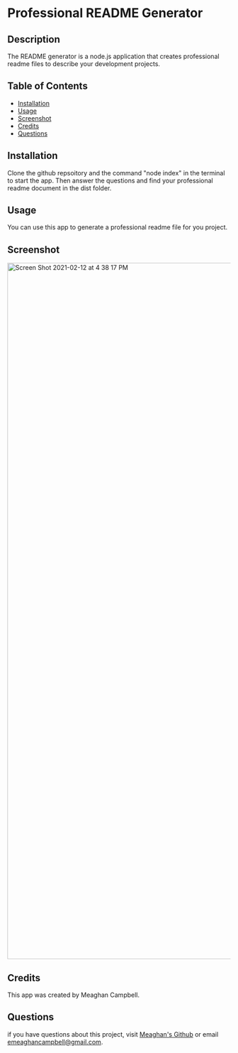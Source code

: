 # Professional README Generator

  ## Description
  The README generator is a node.js application that creates professional readme files to describe your development projects.

  ## Table of Contents 
  * [Installation](#installation)
  * [Usage](#usage)
  * [Screenshot](#screenshot)
  * [Credits](#credits) 
  * [Questions](#questions)

  ## Installation
  Clone the github repsoitory and the command "node index" in the terminal to start the app. Then answer the questions and find your professional
  readme document in the dist folder.

  ## Usage
  You can use this app to generate a professional readme file for you project.

  ## Screenshot
  <img width="1569" alt="Screen Shot 2021-02-12 at 4 38 17 PM" src="https://user-images.githubusercontent.com/74511935/107830140-d5666180-6d50-11eb-93be-8c327ceed660.png">

  ## Credits
  This app was created by Meaghan Campbell.

  ## Questions
  if you have questions about this project, visit [Meaghan's Github](github.com/meaghancampbell)
  or email emeaghancampbell@gmail.com.



